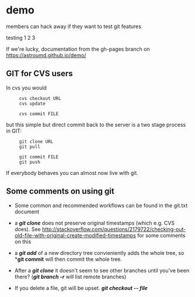 # demo

members can hack away if they want to test git features 

testing 1 2 3

If we're lucky, documentation from the gh-pages branch on https://astroumd.github.io/demo/

## GIT for CVS users

In cvs you would
```
     cvs checkout URL
     cvs update
     
     cvs commit FILE
```
but this simple but direct commit back to the server is a two stage process in GIT:
```
     git clone URL
     git pull
     
     git commit FILE
     git push
```
If everybody behaves you can almost now live with git.
     

## Some comments on using git

* Some common and recommended workflows can be found in the git.txt document

* a ***git clone*** does not preserve original timestamps (which e.g. CVS does). See   http://stackoverflow.com/questions/2179722/checking-out-old-file-with-original-create-modified-timestamps for some comments on this

* a ***git add*** of a new directory tree convieniently adds the whole tree, so ***git commit** will then commit the whole tree.

* After a ***git clone*** it doesn't seem to see other branches until you've been there?   (***git branch -r*** will list remote branches)

* If you delete a file, git will be upset. ***git checkout -- file***


